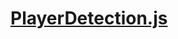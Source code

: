 

<!-- Start services/PlayerDetection.js -->

# [PlayerDetection.js](PlayerDetection.js)

<!-- End services/PlayerDetection.js -->

